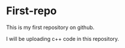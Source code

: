 # First-repo

This is my first repository on github. 

I will be uploading c++ code in this repository. 
